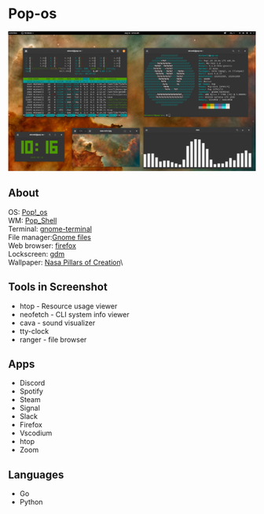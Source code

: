 # Pop-os

![pillars-of-creation](./images/pillars-of-creation-demo.png)

## About

OS: [Pop!\_os](https://pop.system76.com/)\
WM: [Pop_Shell](https://github.com/pop-os/shell)\
Terminal: [gnome-terminal](https://www.archlinux.org/packages/extra/x86_64/gnome-terminal/)\
File manager:[Gnome files](https://wiki.gnome.org/Apps/Files)\
Web browser: [firefox](https://www.archlinux.org/packages/extra/x86_64/firefox/)\
Lockscreen: [gdm](https://wiki.archlinux.org/index.php/GDM)\
Wallpaper: [Nasa Pillars of Creation](https://images.unsplash.com/photo-1462332420958-a05d1e002413?ixlib=rb-1.2.1&ixid=eyJhcHBfaWQiOjEyMDd9&auto=format&fit=crop&w=1940&q=80)\

## Tools in Screenshot

- htop - Resource usage viewer
- neofetch - CLI system info viewer
- cava - sound visualizer
- tty-clock
- ranger - file browser

## Apps

- Discord
- Spotify
- Steam
- Signal
- Slack
- Firefox
- Vscodium
- htop
- Zoom

## Languages

- Go
- Python
